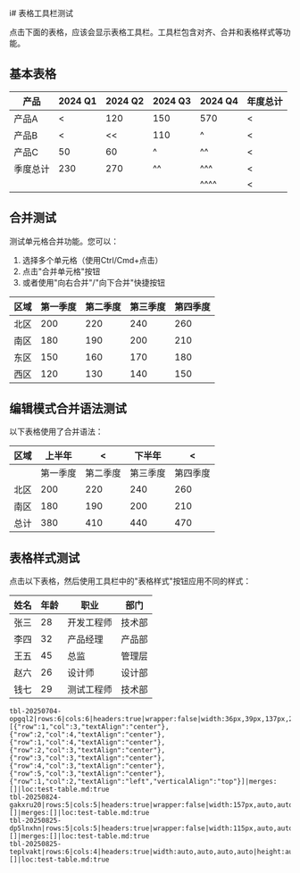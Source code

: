 i# 表格工具栏测试

点击下面的表格，应该会显示表格工具栏。工具栏包含对齐、合并和表格样式等功能。

## 基本表格

<!-- table-id: tbl-20250704-opgql2 -->

| 产品   | 2024 Q1 | 2024 Q2 | 2024 Q3 | 2024 Q4 | 年度总计 |
| ---- | ------- | ------- | ------- | ------- | ---- |
| 产品A  | <       | 120     | 150     | 570     | <    |
| 产品B  | <       | <<      | 110     | ^       | <    |
| 产品C  | 50      | 60      | ^       | ^^      | <    |
| 季度总计 | 230     | 270     | ^^      | ^^^     | <    |
|      |         |         |         | ^^^^    | <    |

## 合并测试

测试单元格合并功能。您可以：
1. 选择多个单元格（使用Ctrl/Cmd+点击）
2. 点击"合并单元格"按钮
3. 或者使用"向右合并"/"向下合并"快捷按钮

<!-- table-id: tbl-20250824-gakxru20 -->

| 区域  | 第一季度 | 第二季度 | 第三季度 | 第四季度 |
| --- | ---- | ---- | ---- | ---- |
| 北区  | 200  | 220  | 240  | 260  |
| 南区  | 180  | 190  | 200  | 210  |
| 东区  | 150  | 160  | 170  | 180  |
| 西区  | 120  | 130  | 140  | 150  |

## 编辑模式合并语法测试

以下表格使用了合并语法：



<!-- table-id: tbl-20250825-dp5lnxhn -->

| 区域   | 上半年        | <           | 下半年       | <           |
|-------|-------------|-------------|------------|-------------|
|      | 第一季度      | 第二季度      | 第三季度     | 第四季度      |
| 北区   | 200         | 220         | 240        | 260         |
| 南区   | 180         | 190         | 200        | 210         |
| 总计   | 380         | 410         | 440        | 470         |

## 表格样式测试

点击以下表格，然后使用工具栏中的"表格样式"按钮应用不同的样式：

| 姓名   | 年龄 | 职业     | 部门     |
|-------|-----|---------|---------|
| 张三   | 28  | 开发工程师 | 技术部   |
| 李四   | 32  | 产品经理  | 产品部   |
| 王五   | 45  | 总监     | 管理层   |
| 赵六   | 26  | 设计师    | 设计部   |
| 钱七   | 29  | 测试工程师 | 技术部   | 

```table-data
tbl-20250704-opgql2|rows:6|cols:6|headers:true|wrapper:false|width:36px,39px,137px,20px,auto,auto|height:94px,34px,auto,auto,auto,auto|align:left,left,left,left,left,left|cellStyles:[{"row":1,"col":3,"textAlign":"center"},{"row":2,"col":4,"textAlign":"center"},{"row":1,"col":4,"textAlign":"center"},{"row":2,"col":3,"textAlign":"center"},{"row":3,"col":3,"textAlign":"center"},{"row":4,"col":3,"textAlign":"center"},{"row":5,"col":3,"textAlign":"center"},{"row":1,"col":2,"textAlign":"left","verticalAlign":"top"}]|merges:[]|loc:test-table.md:true
tbl-20250824-gakxru20|rows:5|cols:5|headers:true|wrapper:false|width:157px,auto,auto,auto,auto|height:auto,auto,auto,auto,auto|align:left,left,left,left,left|cellStyles:[]|merges:[]|loc:test-table.md:true
tbl-20250825-dp5lnxhn|rows:5|cols:5|headers:true|wrapper:false|width:115px,auto,auto,auto,auto|height:auto,auto,auto,auto,auto|align:left,left,left,left,left|cellStyles:[]|merges:[]|loc:test-table.md:true
tbl-20250825-teplvakt|rows:6|cols:4|headers:true|width:auto,auto,auto,auto|height:auto,auto,auto,auto,auto,auto|align:left,left,left,left|cellStyles:[]|loc:test-table.md:true
```